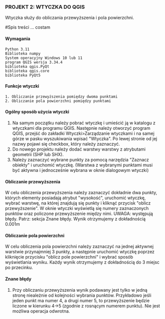 ### PROJEKT 2: WTYCZKA DO QGIS

Wtyczka służy do obliczania przewyższenia i pola powierzchni.

#Spis treści
...
costam

#### Wymagania
```
Python 3.11
Biblioteka numpy
System operacyjny Windows 10 lub 11
program QGIS wersja 3.34.4
biblioteka qgis.PyQt
biblioteka qgis.core
biblioteka PyQt5
```
#### Funkcje wtyczki
 ```
 1. Obliczanie przewyższenia pomiędzy dwoma punktami
 2. Obliczanie pola powierzchni pomiędzy punktami
 ```
#### Ogólny sposób użycia wtyczki

1. Na samym początku należy pobrać wtyczkę i umieścić ją w katalogu z wtyczkami dla programu QGIS. Następnie należy otworzyć program QGIS, przejść do zakładki Wtyczki>Zarządzanie wtyczkami i na samej górze w pasku wyszukiwania wpisać "Wtyczka". 
Po lewej stronie od jej nazwy pojawi się checkbox, który należy zaznaczyć.
2. Do nowego projektu należy dodać warstwy warstwy z atrybutami geometrii (SHP lub SHX).
3. Należy zaznaczyć wybrane punkty za pomocą narzędzia "Zaznacz obiekty" i uruchomić wtyczkę. (Warstwa z wybranymi punktami musi być aktywna i jednocześnie wybrana w oknie dialogowym wtyczki)

#### Obliczanie przewyższenia

W celu obliczenia przewyższenia należy zaznaczyć dokładnie dwa punkty, których elementy posiadają atrybut "wysokość", uruchomić wtyczkę, wybrać warstwę, na której znajdują się punkty 
i kliknąć przycisk "oblicz przewyższenie". W oknie wtyczki wyświetlą się numery zaznaczonych punktów oraz policzone przewyższenie między nimi. UWAGA: występują błędy. Patrz: sekcja Znane błędy.
Wynik otrzymujemy z dokładnością 0.001m


#### Obliczanie pola powierzchni

W celu obliczenia pola powierzchni należy zaznaczyć na jednej aktywnej warstwie przynajmniej 3 punkty, a następnie uruchomić wtyczkę poprzez kliknięcie przycisku "oblicz pole powierzchni" 
i wybrać sposób wyświetlania wyniku. Każdy wynik otrzymujemy z dokładnością do 3 miejsc po przecinku.


#### Znane błędy

1. Przy obliczaniu przewyższenia wynik podawany jest tylko w jedną stronę nieależnie od kolejności wybrania punktów. Przykładowo jeśli jeden punkt ma numer 4, a drugi numer 5, to przewyższenie
będzie liczone w kierunku 4->5 (zgodnie z rosnącym numerem punktu). Nie jest możliwa operacja odwrotna.